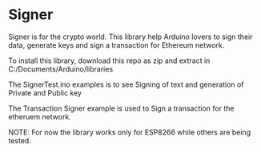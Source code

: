 # Signer
Signer is for the crypto world. This library help Arduino lovers to sign their data, generate keys and sign a transaction for Ethereum network.

To install this library, download this repo as zip and extract in C:/Documents/Arduino/libraries

The SignerTest.ino examples is to see Signing of text and generation of Private and Public key

The Transaction Signer example is used to Sign a transaction for the etheruem network.

NOTE: For now the library works only for ESP8266 while others are being tested.
